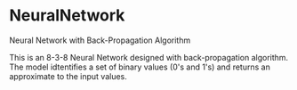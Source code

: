 # NeuralNetwork
Neural Network with Back-Propagation Algorithm

This is an 8-3-8 Neural Network designed with back-propagation algorithm. The model idtentifies a set of binary values (0's and 1's) and returns an approximate to the input values.
